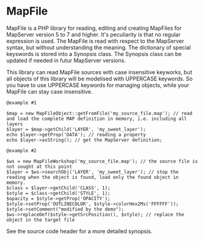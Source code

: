# MapFile

MapFile is a PHP library for reading, editing and creating MapFiles for MapServer version 5 to 7 and higher.
It's peculiarity is that no regular expression is used. The MapFile is read with respect to
the MapServer syntax, but without understanding the meaning. The dictionary of special keyswords
is stored into a Synopsis class. The Synopsis class can be updated if needed in futur MapServer versions. 

This library can read MapFile sources with case insensitive keyworks, but all objects of this library will be modelised with UPPERCASE keywords.
So you have to use UPPERCASE keywords for managing objects, while your MapFile can stay case insensitive.

```
@example #1

$map = new MapFileObject::getFromFile('my_source_file.map'); // read and load the complete MAP definition in memory, i.e. including all layers
$layer = $map->getChild('LAYER', 'my_sweet_layer');
echo $layer->getProp('DATA'); // reading a property
echo $layer->asString(); // get the MapServer definition;

@example #2

$ws = new MapFileWorkshop('my_source_file.map'); // the source file is not sought at this point
$layer = $ws->searchObj('LAYER', 'my_sweet_layer'); // stop the reading when the object is found, load only the found object in memory.
$class = $layer->getChild('CLASS', 1);
$style = $class->getChild('STYLE', 1);
$opacity = $style->getProp('OPACITY');
$style->setProp('OUTLINECOLOR', $style->colorHex2Ms('FFFFFF'));
$style->setComment("modified by the demo");
$ws->replaceDef($style->getSrcPosition(), $style); // replace the object in the target file
```

See the source code header for a more detailed synopsis.
 
